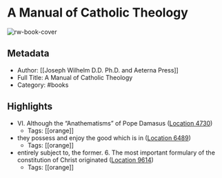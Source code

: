 # A Manual of Catholic Theology

![rw-book-cover](https://m.media-amazon.com/images/I/81NFlsrRPcL._SY160.jpg)

## Metadata
- Author: [[Joseph Wilhelm D.D. Ph.D. and Aeterna Press]]
- Full Title: A Manual of Catholic Theology
- Category: #books

## Highlights
- VI. Although the “Anathematisms” of Pope Damasus ([Location 4730](https://readwise.io/to_kindle?action=open&asin=B00XM0GU0O&location=4730))
    - Tags: [[orange]] 
- they possess and enjoy the good which is in ([Location 6489](https://readwise.io/to_kindle?action=open&asin=B00XM0GU0O&location=6489))
    - Tags: [[orange]] 
- entirely subject to, the former. 6. The most important formulary of the constitution of Christ originated ([Location 9614](https://readwise.io/to_kindle?action=open&asin=B00XM0GU0O&location=9614))
    - Tags: [[orange]] 
